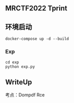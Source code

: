## MRCTF2022 Tprint

## 环境启动

```
docker-compose up -d --build
```

### Exp

```
cd exp
python exp.py
```

## WriteUp

考点：Dompdf  Rce